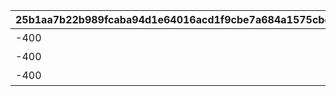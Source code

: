 |25b1aa7b22b989fcaba94d1e64016acd1f9cbe7a684a1575cbcf08817fd22b76|bd32476564235889c6d7e194ea400c53e2d03c890817167fe1d585315c6a41df|f00b75fa245590d4c773286b8fce66493aee7c4740a9a1db8f6c5bb2c4a4a9dd|cf2a116ca287cde8a53847e3edd069f9dcd62e3b3ff8e0b50d9ab53d64fc6bec|009eb4ec3e759b0f2c0c593d65e122b954259bf571791dad745d340157aead40|
| --- | --- | --- | --- | --- |
|-400|1|1|石橋|1|
|-400|2|0|砂漠|2|
|-400|3|1|平原|3|